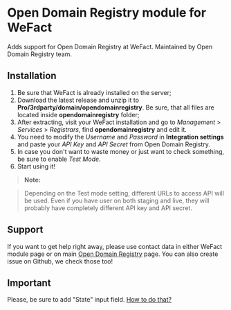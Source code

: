 Open Domain Registry module for WeFact
======================================

Adds support for Open Domain Registry at WeFact.
Maintained by Open Domain Registry team.


Installation
------------

 1. Be sure that WeFact is already installed on the server;
 2. Download the latest release and unzip it to **Pro/3rdparty/domain/opendomainregistry**. Be sure, that all files are located inside **opendomainregistry** folder;
 3. After extracting, visit your WeFact installation and go to *Management* > *Services* > *Registrars*, find **opendomainregistry** and edit it.
 4. You need to modify the *Username* and *Password* in **Integration settings** and paste your *API Key* and *API Secret* from Open Domain Registry.
 5. In case you don't want to waste money or just want to check something, be sure to enable *Test Mode*.
 6. Start using it!

> **Note:**

> Depending on the Test mode setting, different URLs to access API will be used. Even if you have user on both staging and live, they will probably have completely different API key and API secret.

Support
-------

If you want to get help right away, please use contact data in either WeFact module page or on main [Open Domain Registry](http://www.opendomainregistry.net/) page.
You can also create issue on Github, we check those too!

Important
---------

Please, be sure to add "State" input field. [How to do that?](https://github.com/opendomainregistry/wefact_module/wiki/How-to-add-"State"%3F)
